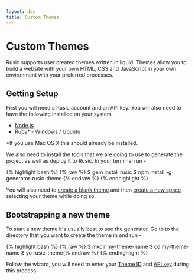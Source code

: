 ```yaml
---
layout: doc
title: Custom Themes
---
```


# Custom Themes

Rusic supports user created themes written in liquid. Themes allow you to build a website with your own HTML, CSS and JavaScript in your own environment with your preferred processes.

## Getting Setup

First you will need a Rusic account and an API key. You will also need to have the following installed on your system

* [Node.js](https://nodejs.org/download/)
* Ruby* - [Windows](http://rubyinstaller.org/) / [Ubuntu](https://gorails.com/setup/ubuntu/14.10)

*If you use Mac OS X this should already be installed.

We also need to install the tools that we are going to use to generate the project as well as deploy it to Rusic. In your terminal run -

{% highlight bash %}
{% raw %}
$ gem install rusic
$ npm install -g generator-rusic-theme
{% endraw %}
{% endhighlight %}

You will also need to [create a blank theme](/themes/create-a-blank-theme/) and then [create a new space](/spaces/create-a-new-space/) selecting your theme while doing so.

## Bootstrapping a new theme

To start a new theme it's usually best to use the generator. Go to to the directory that you want to create the theme in and run -

{% highlight bash %}
{% raw %}
$ mkdir my-theme-name
$ cd my-theme-name
$ yo rusic-theme{% endraw %}
{% endhighlight %}

Follow the wizard, you will need to enter your [Theme ID](/themes/where-can-i-find-my-theme-id/) and [API key](/api/where-can-i-find-my-api-key/) during this process.
